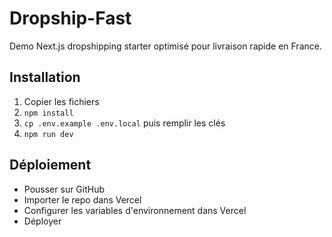 # Dropship-Fast
Demo Next.js dropshipping starter optimisé pour livraison rapide en France.

## Installation
1. Copier les fichiers
2. `npm install`
3. `cp .env.example .env.local` puis remplir les clés
4. `npm run dev`

## Déploiement
- Pousser sur GitHub
- Importer le repo dans Vercel
- Configurer les variables d'environnement dans Vercel
- Déployer
